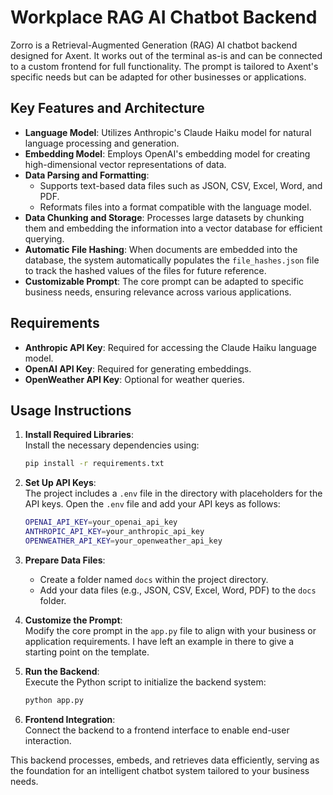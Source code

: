 # Workplace RAG AI Chatbot Backend

Zorro is a Retrieval-Augmented Generation (RAG) AI chatbot backend designed for Axent. It works out of the terminal as-is and can be connected to a custom frontend for full functionality. The prompt is tailored to Axent's specific needs but can be adapted for other businesses or applications.  

## Key Features and Architecture  

- **Language Model**: Utilizes Anthropic's Claude Haiku model for natural language processing and generation.  
- **Embedding Model**: Employs OpenAI's embedding model for creating high-dimensional vector representations of data.  
- **Data Parsing and Formatting**:  
  - Supports text-based data files such as JSON, CSV, Excel, Word, and PDF.  
  - Reformats files into a format compatible with the language model.  
- **Data Chunking and Storage**: Processes large datasets by chunking them and embedding the information into a vector database for efficient querying.  
- **Automatic File Hashing**: When documents are embedded into the database, the system automatically populates the `file_hashes.json` file to track the hashed values of the files for future reference.  
- **Customizable Prompt**: The core prompt can be adapted to specific business needs, ensuring relevance across various applications.  

## Requirements  

- **Anthropic API Key**: Required for accessing the Claude Haiku language model.  
- **OpenAI API Key**: Required for generating embeddings.  
- **OpenWeather API Key**: Optional for weather queries.  

## Usage Instructions  

1. **Install Required Libraries**:  
   Install the necessary dependencies using:  
   ```bash  
   pip install -r requirements.txt  
   ```  

2. **Set Up API Keys**:  
   The project includes a `.env` file in the directory with placeholders for the API keys. Open the `.env` file and add your API keys as follows:  
   ```bash  
   OPENAI_API_KEY=your_openai_api_key  
   ANTHROPIC_API_KEY=your_anthropic_api_key  
   OPENWEATHER_API_KEY=your_openweather_api_key  
   ```  

3. **Prepare Data Files**:  
   - Create a folder named `docs` within the project directory.  
   - Add your data files (e.g., JSON, CSV, Excel, Word, PDF) to the `docs` folder.  

4. **Customize the Prompt**:  
   Modify the core prompt in the `app.py` file to align with your business or application requirements. I have left an example in there to give a starting point on the template.

5. **Run the Backend**:  
   Execute the Python script to initialize the backend system:  
   ```bash  
   python app.py  
   ```  

6. **Frontend Integration**:  
   Connect the backend to a frontend interface to enable end-user interaction.  

This backend processes, embeds, and retrieves data efficiently, serving as the foundation for an intelligent chatbot system tailored to your business needs.

